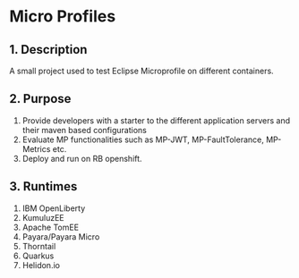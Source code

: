 # Micro Profiles

## 1. Description

A small project used to test Eclipse Microprofile on different containers.

## 2. Purpose

1. Provide developers with a starter to the different application servers and their maven based configurations
2. Evaluate MP functionalities such as MP-JWT, MP-FaultTolerance, MP-Metrics etc.
3. Deploy and run on RB openshift.

## 3. Runtimes

1. IBM OpenLiberty
2. KumuluzEE
3. Apache TomEE
4. Payara/Payara Micro
5. Thorntail
6. Quarkus
7. Helidon.io
